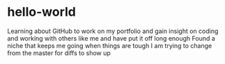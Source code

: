# hello-world
Learning about GitHub to work on my portfolio and gain insight on coding and working with others like me and have put it off long enough
Found a niche that keeps me going when things are tough
I am trying to change from the master for diffs to show up
